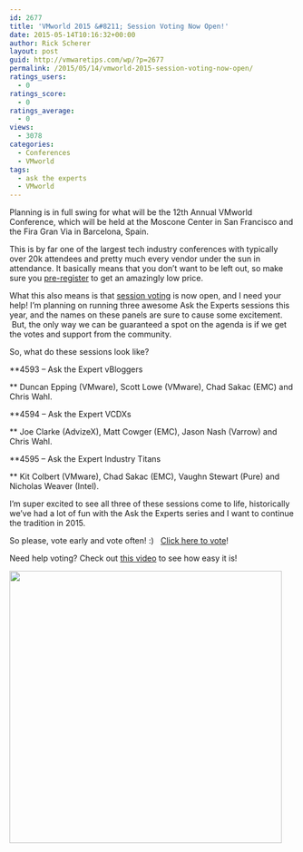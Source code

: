 ```yaml
---
id: 2677
title: 'VMworld 2015 &#8211; Session Voting Now Open!'
date: 2015-05-14T10:16:32+00:00
author: Rick Scherer
layout: post
guid: http://vmwaretips.com/wp/?p=2677
permalink: /2015/05/14/vmworld-2015-session-voting-now-open/
ratings_users:
  - 0
ratings_score:
  - 0
ratings_average:
  - 0
views:
  - 3078
categories:
  - Conferences
  - VMworld
tags:
  - ask the experts
  - VMworld
---
```

Planning is in full swing for what will be the 12th Annual VMworld Conference, which will be held at the Moscone Center in San Francisco and the Fira Gran Via in Barcelona, Spain.

This is by far one of the largest tech industry conferences with typically over 20k attendees and pretty much every vendor under the sun in attendance. It basically means that you don&#8217;t want to be left out, so make sure you <a href="http://www.vmworld.com/community/conference/us/plan/pricing" target="_blank">pre-register</a> to get an amazingly low price.

What this also means is that <a href="http://www.vmworld.com/voting.jspa" target="_blank">session voting</a> is now open, and I need your help! I&#8217;m planning on running three awesome Ask the Experts sessions this year, and the names on these panels are sure to cause some excitement.  But, the only way we can be guaranteed a spot on the agenda is if we get the votes and support from the community.

So, what do these sessions look like?

**4593 &#8211; Ask the Expert vBloggers
  
** Duncan Epping (VMware), Scott Lowe (VMware), Chad Sakac (EMC) and Chris Wahl.

**4594 &#8211; Ask the Expert VCDXs
  
** Joe Clarke (AdvizeX), Matt Cowger (EMC), Jason Nash (Varrow) and Chris Wahl.

**4595 &#8211; Ask the Expert Industry Titans
  
** Kit Colbert (VMware), Chad Sakac (EMC), Vaughn Stewart (Pure) and Nicholas Weaver (Intel).

I&#8217;m super excited to see all three of these sessions come to life, historically we&#8217;ve had a lot of fun with the Ask the Experts series and I want to continue the tradition in 2015.

So please, vote early and vote often! :)   <a href="http://www.vmworld.com/voting.jspa" target="_blank">Click here to vote</a>!

Need help voting? Check out <a href="https://www.youtube.com/watch?v=B_4y5HmyOqQ" target="_blank">this video</a> to see how easy it is!

<a href="https://www.youtube.com/watch?v=B_4y5HmyOqQ" target="_new"><img src="http://www.vmwaretips.com/wp/wp-content/uploads/2015/05/2015voting.JPG" alt="" width="480" /></a>
